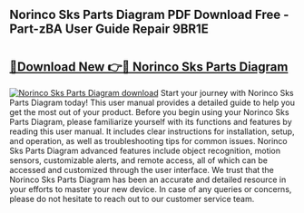 ## Norinco Sks Parts Diagram PDF Download Free - Part-zBA User Guide Repair 9BR1E

# <h2><a href="http://dfsntky.blite.top/?on=Norinco+Sks+Parts+Diagram">🔗Download New 👉🔴 Norinco Sks Parts Diagram</a></h2>

[![Norinco Sks Parts Diagram download](https://i.imgur.com/lujVjoI.png)](http://dfsntky.blite.top/?on=Norinco+Sks+Parts+Diagram)
Start your journey with Norinco Sks Parts Diagram today! This user manual provides a detailed guide to help you get the most out of your product. Before you begin using your Norinco Sks Parts Diagram, please familiarize yourself with its functions and features by reading this user manual. It includes clear instructions for installation, setup, and operation, as well as troubleshooting tips for common issues. Norinco Sks Parts Diagram advanced features include object recognition, motion sensors, customizable alerts, and remote access, all of which can be accessed and customized through the user interface. We trust that the Norinco Sks Parts Diagram has been an accurate and detailed resource in your efforts to master your new device. In case of any queries or concerns, please do not hesitate to reach out to our customer service team.
